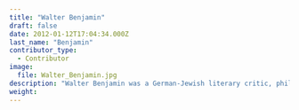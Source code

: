```yaml
---
title: "Walter Benjamin"
draft: false
date: 2012-01-12T17:04:34.000Z
last_name: "Benjamin"
contributor_type:
  - Contributor
image:
  file: Walter_Benjamin.jpg
description: "Walter Benjamin was a German-Jewish literary critic, philosopher, translator and essayist."
weight:
---
```


